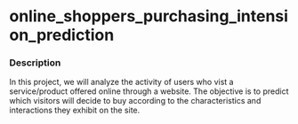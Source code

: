# online_shoppers_purchasing_intension_prediction

### Description

In this project, we will analyze the activity of users who vist a service/product offered online through a website. 
The objective is to predict which visitors will decide to buy according to the characteristics and interactions they exhibit on the site.
